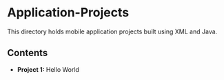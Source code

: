 # Application-Projects

This directory holds mobile application projects built using XML and Java.


## Contents

- **Project 1:** Hello World
